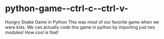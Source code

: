 # python-game--ctrl-c--ctrl-v-
Hungry Snake Game in Python This was most of our favorite game when we were kids. We can actually code this game in python by importing just two modules! How cool is that!
